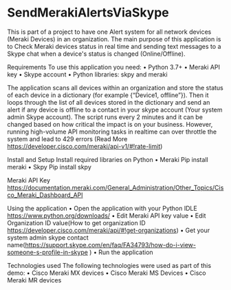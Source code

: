 # SendMerakiAlertsViaSkype
This is part of a project to have one Alert system for all network devices (Meraki Devices) in an organization. The main purpose of this application is to Check Meraki devices status in real time and sending text messages to a Skype chat when a device's status is changed (Online/Offline).

Requirements
  To use this application you need:
    •	Python 3.7+
    •	Meraki API key
    •	Skype account
    •	Python libraries: skpy and meraki

The application scans all devices within an organization and store the status of each device in a dictionary (for example {“Device1, offline”}). Then it loops through the list of all devices stored in the dictionary and send an alert if any device is offline to a contact in your skype account (Your system admin Skype account). The script runs every 2 minutes and it can be changed based on how critical the impact is on your business. However, running high-volume API monitoring tasks in realtime can over throttle the system and lead to 429 errors (Read More https://developer.cisco.com/meraki/api-v1/#!rate-limit)

Install and Setup
  Install required libraries on Python
    •	Meraki
      Pip install meraki
    •	Skpy
      Pip install skpy

  Meraki API Key
  https://documentation.meraki.com/General_Administration/Other_Topics/Cisco_Meraki_Dashboard_API

Using the application
  •	Open the application with your Python IDLE https://www.python.org/downloads/
  •	Edit Meraki API key value
  •	Edit Organization ID value(How to get organization ID https://developer.cisco.com/meraki/api/#!get-organizations)
  •	Get your system admin skype contact name(https://support.skype.com/en/faq/FA34793/how-do-i-view-someone-s-profile-in-skype )
  •	Run the application

Technologies used
  The following technologies were used as part of this demo:
  •	Cisco Meraki MX devices
  •	Cisco Meraki MS Devices
  •	Cisco Meraki MR devices
